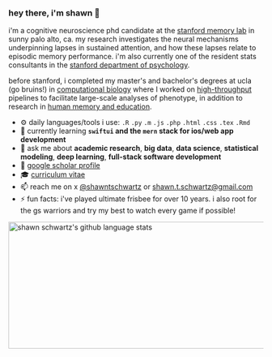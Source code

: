 ### hey there, i'm shawn 👋

i'm a cognitive neuroscience phd candidate at the [stanford memory lab](https://memorylab.stanford.edu/) in sunny palo alto, ca. my research investigates the neural mechanisms underpinning lapses in sustained attention, and how these lapses relate to episodic memory performance. i'm also currently one of the resident stats consultants in the [stanford department of psychology](https://psychology.stanford.edu).

before stanford, i completed my master's and bachelor's degrees at ucla (go bruins!) in [computational biology](https://michaelalfaro.github.io/alfaro-lab/) where I worked on [high-throughput](https://besjournals.onlinelibrary.wiley.com/doi/abs/10.1111/2041-210X.13712) pipelines to facilitate large-scale analyses of phenotype, in addition to research in [human memory and education](https://castel.psych.ucla.edu).

- ⚙️ daily languages/tools i use: `.R` `.py` `.m` `.js` `.php` `.html` `.css` `.tex` `.Rmd`
- 🌱 currently learning **`swiftui` and the `mern` stack for ios/web app development**
- 💬 ask me about **academic research**, **big data**, **data science**, **statistical modeling**, **deep learning**, **full-stack software development**
- 🔬 [google scholar profile](https://scholar.google.com/citations?user=xII63_wAAAAJ&hl=en)
- 🎓 [curriculum vitae](https://shawnschwartz.com/cv.pdf)
- 📫 reach me on x [@shawntschwartz](https://x.com/shawntschwartz) or [shawn.t.schwartz@gmail.com](shawn.t.schwartz@gmail.com)
- ⚡ fun facts: i've played ultimate frisbee for over 10 years. i also root for the gs warriors and try my best to watch every game if possible!

<img height=250 width=1000 src="https://github-readme-stats.vercel.app/api/top-langs/?username=shawntschwartz&langs_count=10&layout=compact" alt="shawn schwartz's github language stats" /></a>
